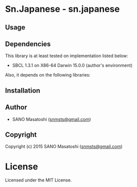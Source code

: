 
# Sn.Japanese - sn.japanese

## Usage


## Dependencies
This library is at least tested on implementation listed below:

+ SBCL 1.3.1 on X86-64 Darwin 15.0.0 (author's environment)

Also, it depends on the following libraries:


## Installation

## Author

* SANO Masatoshi (snmsts@gmail.com)

## Copyright

Copyright (c) 2015 SANO Masatoshi (snmsts@gmail.com)

# License

Licensed under the MIT License.


